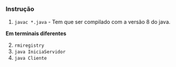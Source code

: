 ### Instrução

1. `javac *.java` - Tem que ser compilado com a versão 8 do java.

**Em terminais diferentes**

2. `rmiregistry`
3. `java IniciaServidor`
4. `java Cliente`

